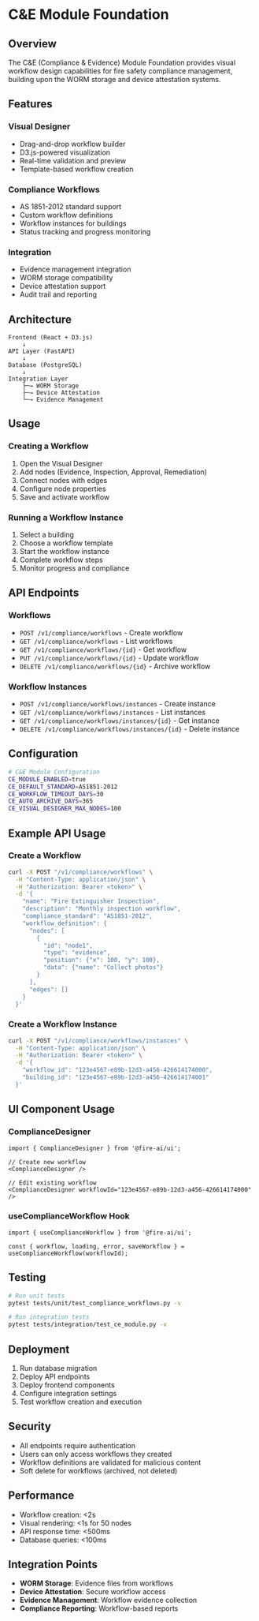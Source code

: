 # C&E Module Foundation

## Overview

The C&E (Compliance & Evidence) Module Foundation provides visual workflow design capabilities for fire safety compliance management, building upon the WORM storage and device attestation systems.

## Features

### Visual Designer
- Drag-and-drop workflow builder
- D3.js-powered visualization
- Real-time validation and preview
- Template-based workflow creation

### Compliance Workflows
- AS 1851-2012 standard support
- Custom workflow definitions
- Workflow instances for buildings
- Status tracking and progress monitoring

### Integration
- Evidence management integration
- WORM storage compatibility
- Device attestation support
- Audit trail and reporting

## Architecture

```
Frontend (React + D3.js)
    ↓
API Layer (FastAPI)
    ↓
Database (PostgreSQL)
    ↓
Integration Layer
    ├─→ WORM Storage
    ├─→ Device Attestation
    └─→ Evidence Management
```

## Usage

### Creating a Workflow

1. Open the Visual Designer
2. Add nodes (Evidence, Inspection, Approval, Remediation)
3. Connect nodes with edges
4. Configure node properties
5. Save and activate workflow

### Running a Workflow Instance

1. Select a building
2. Choose a workflow template
3. Start the workflow instance
4. Complete workflow steps
5. Monitor progress and compliance

## API Endpoints

### Workflows

- `POST /v1/compliance/workflows` - Create workflow
- `GET /v1/compliance/workflows` - List workflows
- `GET /v1/compliance/workflows/{id}` - Get workflow
- `PUT /v1/compliance/workflows/{id}` - Update workflow
- `DELETE /v1/compliance/workflows/{id}` - Archive workflow

### Workflow Instances

- `POST /v1/compliance/workflows/instances` - Create instance
- `GET /v1/compliance/workflows/instances` - List instances
- `GET /v1/compliance/workflows/instances/{id}` - Get instance
- `DELETE /v1/compliance/workflows/instances/{id}` - Delete instance

## Configuration

```bash
# C&E Module Configuration
CE_MODULE_ENABLED=true
CE_DEFAULT_STANDARD=AS1851-2012
CE_WORKFLOW_TIMEOUT_DAYS=30
CE_AUTO_ARCHIVE_DAYS=365
CE_VISUAL_DESIGNER_MAX_NODES=100
```

## Example API Usage

### Create a Workflow

```bash
curl -X POST "/v1/compliance/workflows" \
  -H "Content-Type: application/json" \
  -H "Authorization: Bearer <token>" \
  -d '{
    "name": "Fire Extinguisher Inspection",
    "description": "Monthly inspection workflow",
    "compliance_standard": "AS1851-2012",
    "workflow_definition": {
      "nodes": [
        {
          "id": "node1",
          "type": "evidence",
          "position": {"x": 100, "y": 100},
          "data": {"name": "Collect photos"}
        }
      ],
      "edges": []
    }
  }'
```

### Create a Workflow Instance

```bash
curl -X POST "/v1/compliance/workflows/instances" \
  -H "Content-Type: application/json" \
  -H "Authorization: Bearer <token>" \
  -d '{
    "workflow_id": "123e4567-e89b-12d3-a456-426614174000",
    "building_id": "123e4567-e89b-12d3-a456-426614174001"
  }'
```

## UI Component Usage

### ComplianceDesigner

```tsx
import { ComplianceDesigner } from '@fire-ai/ui';

// Create new workflow
<ComplianceDesigner />

// Edit existing workflow
<ComplianceDesigner workflowId="123e4567-e89b-12d3-a456-426614174000" />
```

### useComplianceWorkflow Hook

```tsx
import { useComplianceWorkflow } from '@fire-ai/ui';

const { workflow, loading, error, saveWorkflow } = useComplianceWorkflow(workflowId);
```

## Testing

```bash
# Run unit tests
pytest tests/unit/test_compliance_workflows.py -v

# Run integration tests
pytest tests/integration/test_ce_module.py -v
```

## Deployment

1. Run database migration
2. Deploy API endpoints
3. Deploy frontend components
4. Configure integration settings
5. Test workflow creation and execution

## Security

- All endpoints require authentication
- Users can only access workflows they created
- Workflow definitions are validated for malicious content
- Soft delete for workflows (archived, not deleted)

## Performance

- Workflow creation: <2s
- Visual rendering: <1s for 50 nodes
- API response time: <500ms
- Database queries: <100ms

## Integration Points

- **WORM Storage**: Evidence files from workflows
- **Device Attestation**: Secure workflow access
- **Evidence Management**: Workflow evidence collection
- **Compliance Reporting**: Workflow-based reports
